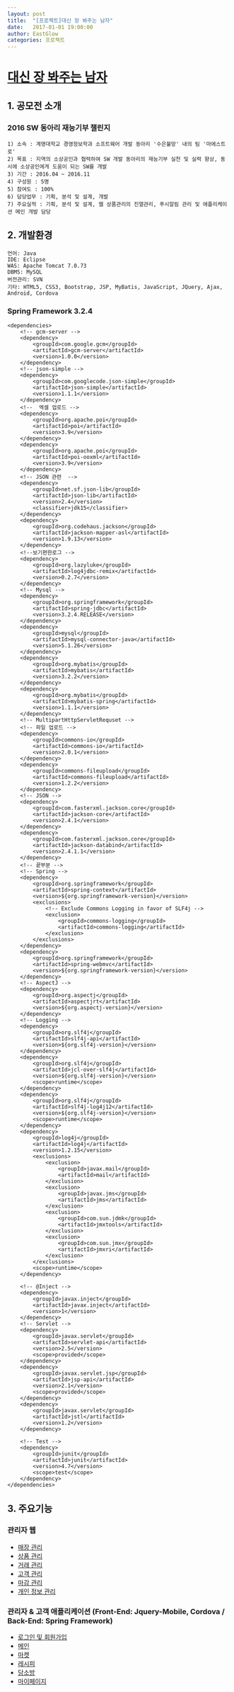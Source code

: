 ```yaml
---
layout: post
title:  "[프로젝트]대신 장 봐주는 남자"
date:   2017-01-01 19:00:00
author: EastGlow
categories: 프로젝트
---
```


# [대신 장 봐주는 남자](https://github.com/eastglow/DJN)


## 1. 공모전 소개

### 2016 SW 동아리 재능기부 챌린지
```
1) 소속 : 계명대학교 경영정보학과 소프트웨어 개발 동아리 '수은불망' 내의 팀 '마에스트로'
2) 목표 : 지역의 소상공인과 협력하여 SW 개발 동아리의 재능기부 실천 및 실력 향상, 동시에 소상공인에게 도움이 되는 SW를 개발
3) 기간 : 2016.04 ~ 2016.11
4) 구성원 : 5명
5) 참여도 : 100%
6) 담당업무 : 기획, 분석 및 설계, 개발
7) 주요실적 : 기획, 분석 및 설계, 웹 상품관리의 진열관리, 푸시알림 관리 및 애플리케이션 메인 개발 담당
```

## 2. 개발환경

```
언어: Java
IDE: Eclipse
WAS: Apache Tomcat 7.0.73
DBMS: MySQL
버전관리: SVN
기타: HTML5, CSS3, Bootstrap, JSP, MyBatis, JavaScript, JQuery, Ajax, Android, Cordova
```
### Spring Framework 3.2.4
```
<dependencies>
	<!-- gcm-server -->
	<dependency>
		<groupId>com.google.gcm</groupId>
		<artifactId>gcm-server</artifactId>
		<version>1.0.0</version>
	</dependency>
	<!-- json-simple -->
	<dependency>
		<groupId>com.googlecode.json-simple</groupId>
		<artifactId>json-simple</artifactId>
		<version>1.1.1</version>
	</dependency>
	<!--  엑셀 업로드 -->
	<dependency>
		<groupId>org.apache.poi</groupId>
		<artifactId>poi</artifactId>
		<version>3.9</version>
	</dependency> 
	<dependency>
		<groupId>org.apache.poi</groupId>
		<artifactId>poi-ooxml</artifactId>
		<version>3.9</version>
	</dependency>
	<!-- JSON 관련  -->
	<dependency>
		<groupId>net.sf.json-lib</groupId>
		<artifactId>json-lib</artifactId>
		<version>2.4</version>
		<classifier>jdk15</classifier>    
	</dependency>
	<dependency>
		<groupId>org.codehaus.jackson</groupId>
		<artifactId>jackson-mapper-asl</artifactId>
		<version>1.9.13</version>
	</dependency>
	<!--보기편한로그 -->
	<dependency>
		<groupId>org.lazyluke</groupId>
		<artifactId>log4jdbc-remix</artifactId>
		<version>0.2.7</version>
	</dependency>      
	<!-- Mysql -->
	<dependency>
		<groupId>org.springframework</groupId>
		<artifactId>spring-jdbc</artifactId>
		<version>3.2.4.RELEASE</version>
	</dependency>
	<dependency>
		<groupId>mysql</groupId>
		<artifactId>mysql-connector-java</artifactId>
		<version>5.1.26</version>
	</dependency>    
	<dependency>
		<groupId>org.mybatis</groupId>
		<artifactId>mybatis</artifactId>
		<version>3.2.2</version>
	</dependency>
	<dependency>
		<groupId>org.mybatis</groupId>
		<artifactId>mybatis-spring</artifactId>
		<version>1.1.1</version>
	</dependency>
	<!-- MultipartHttpServletRequset -->
	<!-- 파일 업로드 -->
	<dependency>
		<groupId>commons-io</groupId>
		<artifactId>commons-io</artifactId>
		<version>2.0.1</version>
	</dependency>
	<dependency>
		<groupId>commons-fileupload</groupId>
		<artifactId>commons-fileupload</artifactId>
		<version>1.2.2</version>
	</dependency>
	<!-- JSON -->
	<dependency> 
		<groupId>com.fasterxml.jackson.core</groupId> 
		<artifactId>jackson-core</artifactId> 
		<version>2.4.1</version>
	</dependency> 
	<dependency> 
		<groupId>com.fasterxml.jackson.core</groupId> 
		<artifactId>jackson-databind</artifactId> 
		<version>2.4.1.1</version>
	</dependency>
	<!-- 끝부분 -->
	<!-- Spring -->
	<dependency>
		<groupId>org.springframework</groupId>
		<artifactId>spring-context</artifactId>
		<version>${org.springframework-version}</version>
		<exclusions>
			<!-- Exclude Commons Logging in favor of SLF4j -->
			<exclusion>
				<groupId>commons-logging</groupId>
				<artifactId>commons-logging</artifactId>
			</exclusion>
		</exclusions>
	</dependency>
	<dependency>
		<groupId>org.springframework</groupId>
		<artifactId>spring-webmvc</artifactId>
		<version>${org.springframework-version}</version>
	</dependency>
	<!-- AspectJ -->
	<dependency>
		<groupId>org.aspectj</groupId>
		<artifactId>aspectjrt</artifactId>
		<version>${org.aspectj-version}</version>
	</dependency>	
	<!-- Logging -->
	<dependency>
		<groupId>org.slf4j</groupId>
		<artifactId>slf4j-api</artifactId>
		<version>${org.slf4j-version}</version>
	</dependency>
	<dependency>
		<groupId>org.slf4j</groupId>
		<artifactId>jcl-over-slf4j</artifactId>
		<version>${org.slf4j-version}</version>
		<scope>runtime</scope>
	</dependency>
	<dependency>
		<groupId>org.slf4j</groupId>
		<artifactId>slf4j-log4j12</artifactId>
		<version>${org.slf4j-version}</version>
		<scope>runtime</scope>
	</dependency>
	<dependency>
		<groupId>log4j</groupId>
		<artifactId>log4j</artifactId>
		<version>1.2.15</version>
		<exclusions>
			<exclusion>
				<groupId>javax.mail</groupId>
				<artifactId>mail</artifactId>
			</exclusion>
			<exclusion>
				<groupId>javax.jms</groupId>
				<artifactId>jms</artifactId>
			</exclusion>
			<exclusion>
				<groupId>com.sun.jdmk</groupId>
				<artifactId>jmxtools</artifactId>
			</exclusion>
			<exclusion>
				<groupId>com.sun.jmx</groupId>
				<artifactId>jmxri</artifactId>
			</exclusion>
		</exclusions>
		<scope>runtime</scope>
	</dependency>

	<!-- @Inject -->
	<dependency>
		<groupId>javax.inject</groupId>
		<artifactId>javax.inject</artifactId>
		<version>1</version>
	</dependency>
	<!-- Servlet -->
	<dependency>
		<groupId>javax.servlet</groupId>
		<artifactId>servlet-api</artifactId>
		<version>2.5</version>
		<scope>provided</scope>
	</dependency>
	<dependency>
		<groupId>javax.servlet.jsp</groupId>
		<artifactId>jsp-api</artifactId>
		<version>2.1</version>
		<scope>provided</scope>
	</dependency>
	<dependency>
		<groupId>javax.servlet</groupId>
		<artifactId>jstl</artifactId>
		<version>1.2</version>
	</dependency>

	<!-- Test -->
	<dependency>
		<groupId>junit</groupId>
		<artifactId>junit</artifactId>
		<version>4.7</version>
		<scope>test</scope>
	</dependency>        
</dependencies>
```
## 3. 주요기능

### 관리자 웹
* [매장 관리](https://github.com/eastglow/DJN/tree/master/debec/src/main/webapp/WEB-INF/views/market)
* [상품 관리](https://github.com/eastglow/DJN/tree/master/debec/src/main/webapp/WEB-INF/views/prodct)
* [거래 관리](https://github.com/eastglow/DJN/tree/master/debec/src/main/webapp/WEB-INF/views/deal)
* [고객 관리](https://github.com/eastglow/DJN/tree/master//debec/src/main/webapp/WEB-INF/views/custmr)
* [마감 관리](https://github.com/eastglow/DJN/tree/master/debec/src/main/webapp/WEB-INF/views/end)
* [개인 정보 관리](https://github.com/eastglow/DJN/tree/master/debec/src/main/webapp/WEB-INF/views/login)

### 관리자 & 고객 애플리케이션 (Front-End: Jquery-Mobile, Cordova / Back-End: Spring Framework)
* [로그인 및 회원가입](https://github.com/eastglow/DJN/tree/master/debecApp/assets/www/view/LoginFrame.html)
* [메인](https://github.com/eastglow/DJN/tree/master/debecApp/assets/www/view/Main.html)
* [마켓](https://github.com/eastglow/DJN/tree/master/debecApp/assets/www/view/MarketCusDebecChoiceMain.html)
* [레시피](https://github.com/eastglow/DJN/tree/master/debecApp/assets/www/view/RecpList.html)
* [담소방](https://github.com/eastglow/DJN/tree/master/debecApp/assets/www/view/CommunityList.html)
* [마이페이지](https://github.com/eastglow/DJN/tree/master/debecApp/assets/www/view/MyPageEmpMain.html)
